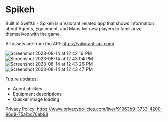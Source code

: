 # Spikeh

Built in SwiftUI - Spikeh is a Valorant related app that shows information about Agents, Equipment, and Maps for new players to familiarize themselves with the game.

All assets are from the API: https://valorant-api.com/

![Screenshot 2023-08-14 at 12 42 16 PM](https://github.com/rishabhb5/Spikeh/assets/38149974/49d28174-1edf-483b-895e-381665d08058)
![Screenshot 2023-08-14 at 12 43 04 PM](https://github.com/rishabhb5/Spikeh/assets/38149974/3c81c5ad-f21e-431b-a06e-266916925f99)
![Screenshot 2023-08-14 at 12 43 26 PM](https://github.com/rishabhb5/Spikeh/assets/38149974/729f2ae4-6709-47c1-be20-72649b207dc3)
![Screenshot 2023-08-14 at 12 43 47 PM](https://github.com/rishabhb5/Spikeh/assets/38149974/dd46d608-fa1b-4aec-908c-dd99b873ff6a)

Future updates:
- Agent abilities
- Equipment descriptions
- Quicker image loading


Privacy Policy: https://www.privacypolicies.com/live/f91963b9-3733-4200-96d8-75a1bc76ab98
